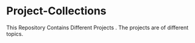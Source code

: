 # Project-Collections
This Repository Contains Different Projects .
The projects are of different topics.
